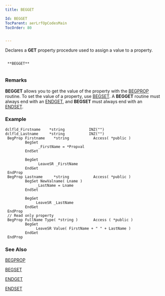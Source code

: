 ```yaml
---
title: BEGGET

Id: BEGGET
TocParent: aerLrfOpCodesMain
TocOrder: 80


---
```


Declares a **GET** property procedure used to assign a value to a property. 

```

 **BEGGET** 
        
```

### Remarks

 **BEGGET**  allows you to get the value of the property with
        the [BEGPROP](BEGPROP.html) routine.
        To set the value of a property, use [BEGSET](BEGSET.html). A **BEGGET** routine
        must always end with an [ENDGET](ENDGET.html),
        and **BEGSET**  must always end with an [ENDSET](ENDSET.html).



### Example

```
dclfld_Firstname    *string           INZ("")
dclfld_Lastname     *string           INZ("")        
 BegProp Firstname    *string           Access( *public )
         BegSet
               _FirstName = *Propval
         EndSet

         BegGet
               LeaveSR _FirstName
         EndGet
 EndProp 
 BegProp Lastname     *string           Access( *public )
         BegSet NewValname( Lname )
              _LastName = Lname
         EndSet

         BegGet
              LeaveSR _LastName
         EndGet
 EndProp
 // Read only property
 BegProp FullName Type( *string )       Access ( *public )
         BegGet
              LeaveSR Value( FirstName + " " + LastName )
         EndGet
 EndProp

```

### See Also
[BEGPROP](BEGPROP.html)

[BEGSET](BEGSET.html)

[ENDGET](ENDGET.html)

[ENDSET](ENDSET.html)
